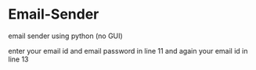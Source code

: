 # Email-Sender
email sender using python (no GUI)

enter your email id and email password in line 11
and again your email id in line 13
